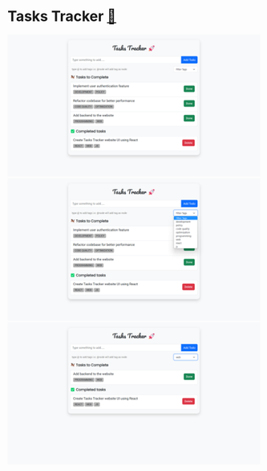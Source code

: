# Tasks Tracker [🔗](https://main--dainty-sundae-bcd5d9.netlify.app/)

<img src="./assets/app-preview-1.png" alt="app-preview-1">
<br/>
<img src="./assets/app-preview-2.png" alt="app-preview-2">
<br/>
<img src="./assets/app-preview-3.png" alt="app-preview-3">
